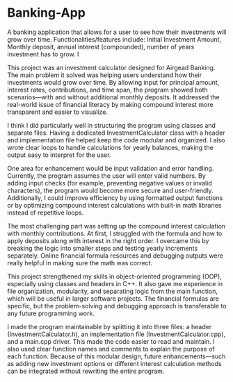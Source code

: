 # Banking-App
A banking application that allows for a user to see how their investments will grow over time. Functionalities/features include: Initial Investment Amount, Monthly deposit, annual interest (compounded), number of years investment has to grow. I 

This project was an investment calculator designed for Airgead Banking. The main problem it solved was helping users understand how their investments would grow over time. By allowing input for principal amount, interest rates, contributions, and time span, the program showed both scenarios—with and without additional monthly deposits. It addressed the real-world issue of financial literacy by making compound interest more transparent and easier to visualize.

I think I did particularly well in structuring the program using classes and separate files. Having a dedicated InvestmentCalculator class with a header and implementation file helped keep the code modular and organized. I also wrote clear loops to handle calculations for yearly balances, making the output easy to interpret for the user.

One area for enhancement would be input validation and error handling. Currently, the program assumes the user will enter valid numbers. By adding input checks (for example, preventing negative values or invalid characters), the program would become more secure and user-friendly. Additionally, I could improve efficiency by using formatted output functions or by optimizing compound interest calculations with built-in math libraries instead of repetitive loops.

The most challenging part was setting up the compound interest calculation with monthly contributions. At first, I struggled with the formula and how to apply deposits along with interest in the right order. I overcame this by breaking the logic into smaller steps and testing yearly increments separately. Online financial formula resources and debugging outputs were really helpful in making sure the math was correct.

This project strengthened my skills in object-oriented programming (OOP), especially using classes and headers in C++. It also gave me experience in file organization, modularity, and separating logic from the main function, which will be useful in larger software projects. The financial formulas are specific, but the problem-solving and debugging approach is transferable to any future programming work.

I made the program maintainable by splitting it into three files: a header (InvestmentCalculator.h), an implementation file (InvestmentCalculator.cpp), and a main.cpp driver. This made the code easier to read and maintain. I also used clear function names and comments to explain the purpose of each function. Because of this modular design, future enhancements—such as adding new investment options or different interest calculation methods can be integrated without rewriting the entire program.
